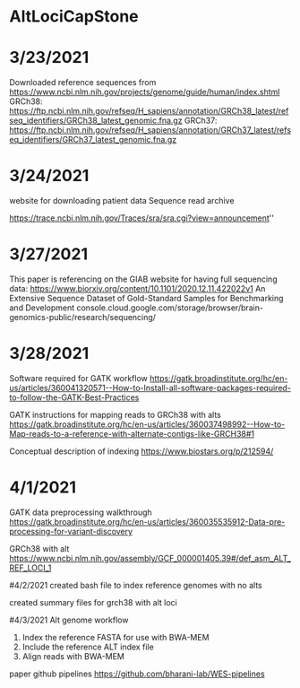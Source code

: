 # AltLociCapStone

# 3/23/2021

Downloaded reference sequences from 
https://www.ncbi.nlm.nih.gov/projects/genome/guide/human/index.shtml
GRCh38:
https://ftp.ncbi.nlm.nih.gov/refseq/H_sapiens/annotation/GRCh38_latest/refseq_identifiers/GRCh38_latest_genomic.fna.gz
GRCh37:
https://ftp.ncbi.nlm.nih.gov/refseq/H_sapiens/annotation/GRCh37_latest/refseq_identifiers/GRCh37_latest_genomic.fna.gz

# 3/24/2021

website for downloading patient data
Sequence read archive

https://trace.ncbi.nlm.nih.gov/Traces/sra/sra.cgi?view=announcement''

# 3/27/2021

This paper is referencing on the GIAB website for having full sequencing data:
https://www.biorxiv.org/content/10.1101/2020.12.11.422022v1
An Extensive Sequence Dataset of Gold-Standard Samples for Benchmarking and Development
console.cloud.google.com/storage/browser/brain-genomics-public/research/sequencing/

# 3/28/2021

Software required for GATK workflow
https://gatk.broadinstitute.org/hc/en-us/articles/360041320571--How-to-Install-all-software-packages-required-to-follow-the-GATK-Best-Practices

GATK instructions for mapping reads to GRCh38 with alts
https://gatk.broadinstitute.org/hc/en-us/articles/360037498992--How-to-Map-reads-to-a-reference-with-alternate-contigs-like-GRCH38#1

Conceptual description of indexing
https://www.biostars.org/p/212594/

# 4/1/2021

GATK data preprocessing walkthrough
https://gatk.broadinstitute.org/hc/en-us/articles/360035535912-Data-pre-processing-for-variant-discovery

GRCh38 with alt
https://www.ncbi.nlm.nih.gov/assembly/GCF_000001405.39#/def_asm_ALT_REF_LOCI_1

#4/2/2021
created bash file to index reference genomes with no alts

created summary files for grch38 with alt loci

#4/3/2021
Alt genome workflow
1. Index the reference FASTA for use with BWA-MEM
2. Include the reference ALT index file
3. Align reads with BWA-MEM

paper github pipelines
https://github.com/bharani-lab/WES-pipelines

